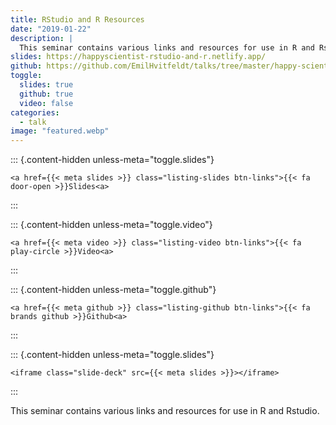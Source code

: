 ```yaml
---
title: RStudio and R Resources
date: "2019-01-22"
description: |
  This seminar contains various links and resources for use in R and Rstudio.
slides: https://happyscientist-rstudio-and-r.netlify.app/
github: https://github.com/EmilHvitfeldt/talks/tree/master/happy-scientist_rstudio-and-r
toggle:
  slides: true
  github: true
  video: false
categories:
  - talk
image: "featured.webp"
---
```





::: {.content-hidden unless-meta="toggle.slides"}



```{=html}
<a href={{< meta slides >}} class="listing-slides btn-links">{{< fa door-open >}}Slides<a>
```



:::

::: {.content-hidden unless-meta="toggle.video"}



```{=html}
<a href={{< meta video >}} class="listing-video btn-links">{{< fa play-circle >}}Video<a>
```



:::

::: {.content-hidden unless-meta="toggle.github"}



```{=html}
<a href={{< meta github >}} class="listing-github btn-links">{{< fa brands github >}}Github<a>
```



:::

::: {.content-hidden unless-meta="toggle.slides"}



```{=html}
<iframe class="slide-deck" src={{< meta slides >}}></iframe>
```



:::



This seminar contains various links and resources for use in R and Rstudio.
